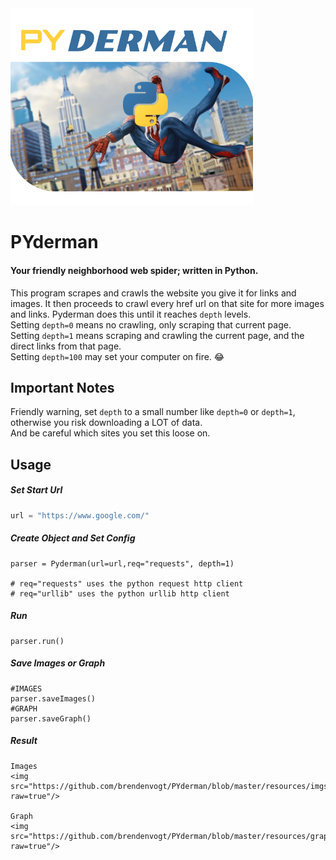 <img src="https://github.com/brendenvogt/PYderman/blob/master/resources/pyderman.png?raw=true" width="388"/>


# PYderman
#### Your friendly neighborhood web spider; written in **Python**.
This program scrapes and crawls the website you give it for links and images. It then proceeds to crawl every href url on that site for more images and links. Pyderman does this until it reaches `depth` levels. <br/>
Setting `depth=0` means no crawling, only scraping that current page.<br/>
Setting `depth=1` means scraping and crawling the current page, and the direct links from that page.<br/>
Setting `depth=100` may set your computer on fire. 😂
## Important Notes
Friendly warning, set `depth` to a small number like `depth=0` or `depth=1`, otherwise you risk downloading a LOT of data.<br/>
And be careful which sites you set this loose on.

## Usage 

##### Set Start Url
```python
url = "https://www.google.com/"
```
##### Create Object and Set Config
```
parser = Pyderman(url=url,req="requests", depth=1)

# req="requests" uses the python request http client
# req="urllib" uses the python urllib http client
```

##### Run
```
parser.run()
```

##### Save Images or Graph
```
#IMAGES
parser.saveImages()	
#GRAPH
parser.saveGraph()
```

##### Result
```
Images
<img src="https://github.com/brendenvogt/PYderman/blob/master/resources/imgsScreenshot.png?raw=true"/>

Graph
<img src="https://github.com/brendenvogt/PYderman/blob/master/resources/graphScreenshot.png?raw=true"/>
```